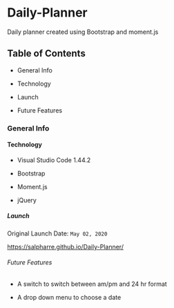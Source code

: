 # Daily-Planner

Daily planner created using Bootstrap and moment.js 

## Table of Contents

* General Info

* Technology

* Launch

* Future Features

### General Info



#### Technology

* Visual Studio Code 1.44.2

* Bootstrap

* Moment.js

* jQuery

##### Launch

Original Launch Date: `May 02, 2020`

https://salpharre.github.io/Daily-Planner/

###### Future Features

* A switch to switch between am/pm and 24 hr format

* A drop down menu to choose a date